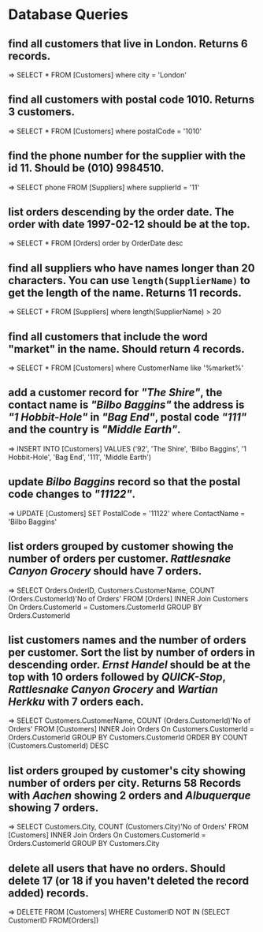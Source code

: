 # Database Queries

## find all customers that live in London. Returns 6 records.

=> SELECT \* FROM [Customers] where city = 'London'

## find all customers with postal code 1010. Returns 3 customers.

=> SELECT \* FROM [Customers] where postalCode = '1010'

## find the phone number for the supplier with the id 11. Should be (010) 9984510.

=> SELECT phone FROM [Suppliers] where supplierId = '11'

## list orders descending by the order date. The order with date 1997-02-12 should be at the top.

=> SELECT \* FROM [Orders] order by OrderDate desc

## find all suppliers who have names longer than 20 characters. You can use `length(SupplierName)` to get the length of the name. Returns 11 records.

=> SELECT \* FROM [Suppliers] where length(SupplierName) > 20

## find all customers that include the word "market" in the name. Should return 4 records.

=> SELECT \* FROM [Customers] where CustomerName like '%market%'

## add a customer record for _"The Shire"_, the contact name is _"Bilbo Baggins"_ the address is _"1 Hobbit-Hole"_ in _"Bag End"_, postal code _"111"_ and the country is _"Middle Earth"_.

=> INSERT INTO [Customers]
VALUES ('92', 'The Shire', 'Bilbo Baggins', '1 Hobbit-Hole', 'Bag End', '111', 'Middle Earth')

## update _Bilbo Baggins_ record so that the postal code changes to _"11122"_.

=> UPDATE [Customers] SET PostalCode = '11122'
where ContactName = 'Bilbo Baggins'

## list orders grouped by customer showing the number of orders per customer. _Rattlesnake Canyon Grocery_ should have 7 orders.

=> SELECT Orders.OrderID, Customers.CustomerName,
COUNT (Orders.CustomerId)'No of Orders'
FROM [Orders]
INNER Join Customers On Orders.CustomerId = Customers.CustomerId
GROUP BY Orders.CustomerId

## list customers names and the number of orders per customer. Sort the list by number of orders in descending order. _Ernst Handel_ should be at the top with 10 orders followed by _QUICK-Stop_, _Rattlesnake Canyon Grocery_ and _Wartian Herkku_ with 7 orders each.

=> SELECT Customers.CustomerName,
COUNT (Orders.CustomerId)'No of Orders'
FROM [Customers]
INNER Join Orders On Customers.CustomerId = Orders.CustomerId
GROUP BY Customers.CustomerId
ORDER BY COUNT (Customers.CustomerId) DESC

## list orders grouped by customer's city showing number of orders per city. Returns 58 Records with _Aachen_ showing 2 orders and _Albuquerque_ showing 7 orders.

=> SELECT Customers.City,
COUNT (Customers.City)'No of Orders'
FROM [Customers]
INNER Join Orders On Customers.CustomerId = Orders.CustomerId
GROUP BY Customers.City

## delete all users that have no orders. Should delete 17 (or 18 if you haven't deleted the record added) records.

=> DELETE FROM [Customers]
WHERE CustomerID NOT IN (SELECT CustomerID FROM[Orders])
